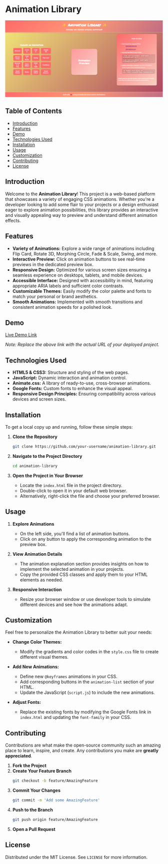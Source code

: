 # Animation Library

![Animation Library Banner](animationlibrary.png)

## Table of Contents
- [Introduction](#introduction)
- [Features](#features)
- [Demo](#demo)
- [Technologies Used](#technologies-used)
- [Installation](#installation)
- [Usage](#usage)
- [Customization](#customization)
- [Contributing](#contributing)
- [License](#license)

## Introduction

Welcome to the **Animation Library**! This project is a web-based platform that showcases a variety of engaging CSS animations. Whether you're a developer looking to add some flair to your projects or a design enthusiast eager to explore animation possibilities, this library provides an interactive and visually appealing way to preview and understand different animation effects.

## Features

- **Variety of Animations:** Explore a wide range of animations including Flip Card, Rotate 3D, Morphing Circle, Fade & Scale, Swing, and more.
- **Interactive Preview:** Click on animation buttons to see real-time previews in the dedicated preview box.
- **Responsive Design:** Optimized for various screen sizes ensuring a seamless experience on desktops, tablets, and mobile devices.
- **Accessible Interface:** Designed with accessibility in mind, featuring appropriate ARIA labels and sufficient color contrasts.
- **Customizable Themes:** Easily modify the color palette and fonts to match your personal or brand aesthetics.
- **Smooth Animations:** Implemented with smooth transitions and consistent animation speeds for a polished look.

## Demo

[Live Demo Link](https://your-live-demo-link.com)

*Note: Replace the above link with the actual URL of your deployed project.*

## Technologies Used

- **HTML5 & CSS3:** Structure and styling of the web pages.
- **JavaScript:** Dynamic interaction and animation control.
- **Animate.css:** A library of ready-to-use, cross-browser animations.
- **Google Fonts:** Custom fonts to enhance the visual appeal.
- **Responsive Design Principles:** Ensuring compatibility across various devices and screen sizes.

## Installation

To get a local copy up and running, follow these simple steps:

1. **Clone the Repository**
   ```bash
   git clone https://github.com/your-username/animation-library.git
   ```

2. **Navigate to the Project Directory**
   ```bash
   cd animation-library
   ```

3. **Open the Project in Your Browser**
   - Locate the `index.html` file in the project directory.
   - Double-click to open it in your default web browser.
   - Alternatively, right-click the file and choose your preferred browser.

## Usage

1. **Explore Animations**
   - On the left side, you'll find a list of animation buttons.
   - Click on any button to apply the corresponding animation to the preview box.

2. **View Animation Details**
   - The animation explanation section provides insights on how to implement the selected animation in your projects.
   - Copy the provided CSS classes and apply them to your HTML elements as needed.

3. **Responsive Interaction**
   - Resize your browser window or use developer tools to simulate different devices and see how the animations adapt.

## Customization

Feel free to personalize the Animation Library to better suit your needs:

- **Change Color Themes:**
  - Modify the gradients and color codes in the `style.css` file to create different visual themes.

- **Add New Animations:**
  - Define new `@keyframes` animations in your CSS.
  - Add corresponding buttons in the `animation-list` section of your HTML.
  - Update the JavaScript (`script.js`) to include the new animations.

- **Adjust Fonts:**
  - Replace the existing fonts by modifying the Google Fonts link in `index.html` and updating the `font-family` in your CSS.

## Contributing

Contributions are what make the open-source community such an amazing place to learn, inspire, and create. Any contributions you make are **greatly appreciated**.

1. **Fork the Project**
2. **Create Your Feature Branch**
   ```bash
   git checkout -b feature/AmazingFeature
   ```
3. **Commit Your Changes**
   ```bash
   git commit -m 'Add some AmazingFeature'
   ```
4. **Push to the Branch**
   ```bash
   git push origin feature/AmazingFeature
   ```
5. **Open a Pull Request**

## License

Distributed under the MIT License. See `LICENSE` for more information.
